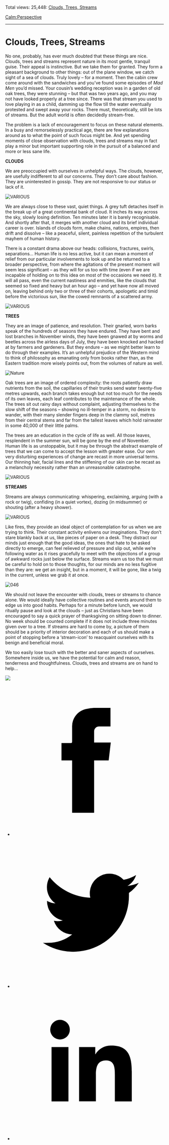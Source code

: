 Total views: 25,448: [Clouds, Trees, Streams](https://www.theschooloflife.com/thebookoflife/clouds-trees-streams/)

[Calm:](https://www.theschooloflife.com/thebookoflife/category/calm/)[Perspective](https://www.theschooloflife.com/thebookoflife/category/calm/perspective/)

* * *

# Clouds, Trees, Streams
<style>
						.alignnone {
  display: block;
  margin-left: auto;
  margin-right: auto;
  align: center:
}

.addtoany_share_save_container {
display:none;
}

.wp-block-image {
		display: block;
  margin-left: auto;
  margin-right: auto;
  width: 50%;
}

.aligncenter {
display: block;
  margin-left: auto;
  margin-right: auto;
  align: center:
}

@media only screen and (max-width: 500px) {
  .wp-block-image {
		display: block;
  margin-left: auto;
  margin-right: auto;
  width: 100%;
} }

h1 {max-width: 600px !important;
}
.s18-single-post .content-area .site-main article .post-cat-header-display + .old-wrapper p {
    font-size: 1.200em
}
						</style>

No one, probably, has ever much doubted that these things are nice. Clouds, trees and streams represent nature in its most gentle, tranquil guise. Their appeal is instinctive. But we take them for granted. They form a pleasant background to other things: out of the plane window, we catch sight of a sea of clouds. Truly lovely – for a moment. Then the cabin crew come around with the sandwiches and you’ve found some episodes of _Mad Men_ you’d missed. Your cousin’s wedding reception was in a garden of old oak trees, they were stunning – but that was two years ago, and you may not have looked properly at a tree since. There was that stream you used to love playing in as a child, damming up the flow till the water eventually protested and swept away your rocks. There must, theoretically, still be lots of streams. But the adult world is often decidedly stream-free.

The problem is a lack of encouragement to focus on these natural elements. In a busy and remorselessly practical age, there are few explanations around as to what the point of such focus might be. And yet spending moments of close observation with clouds, trees and streams may in fact play a minor but important supporting role in the pursuit of a balanced and more or less sane life.

**CLOUDS&nbsp;**

We are preoccupied with ourselves in unhelpful ways. The clouds, however, are usefully indifferent to all our concerns. They don’t care about fashion. They are uninterested in gossip. They are not responsive to our status or lack of it.

![VARIOUS](https://www.theschooloflife.com/thebookoflife/wp-content/uploads/2014/09/rexfeatures_3595903a.jpg)

We are always close to these vast, quiet things. A grey tuft detaches itself in the break up of a great continental bank of cloud. It inches its way across the sky, slowly losing definition. Ten minutes later it is barely recognisable. And shortly after that, it merges with another cloud and its brief individual career is over. Islands of clouds form, make chains, nations, empires, then drift and dissolve – like a peaceful, silent, painless repetition of the turbulent mayhem of human history.

There is a constant drama above our heads: collisions, fractures, swirls, separations… Human life is no less active, but it can mean a moment of relief from our particular involvements to look up and be returned to a broader perspective, from where the agitations of the present moment will seem less significant – as they will for us too with time (even if we are incapable of holding on to this idea on most of the occasions we need it). It will all pass, even the current nastiness and enmities, like the clouds that seemed so fixed and heavy but an hour ago – and yet have now all moved on, leaving behind only two or three of their cohorts, apologetic and timid before the victorious sun, like the cowed remnants of a scattered army.

![VARIOUS](https://www.theschooloflife.com/thebookoflife/wp-content/uploads/2014/09/rexfeatures_3337556a1.jpg)

**TREES**

They are an image of patience, and resolution. Their gnarled, worn barks speak of the hundreds of seasons they have endured. They have bent and lost branches in November winds, they have been gnawed at by worms and beetles across the airless days of July, they have been knocked and hacked at by farmers and gardeners. But they endure – as we might better learn to do through their examples. It’s an unhelpful prejudice of the Western mind to think of philosophy as emanating only from books rather than, as the Eastern tradition more wisely points out, from the volumes of nature as well.

![Nature](https://www.theschooloflife.com/thebookoflife/wp-content/uploads/2014/09/rexfeatures_3749387a.jpg)

Oak trees are an image of ordered complexity: the roots patiently draw nutrients from the soil, the capillaries of their trunks send water twenty-five metres upwards, each branch takes enough but not too much for the needs of its own leaves, each leaf contributes to the maintenance of the whole. The trees sit out rainy days without complaint, adjusting themselves to the slow shift of the seasons – showing no ill-temper in a storm, no desire to wander, with their many slender fingers deep in the clammy soil, metres from their central stems and far from the tallest leaves which hold rainwater in some 40,000 of their little palms.

The trees are an education in the cycle of life as well. All those leaves, resplendent in the summer sun, will be gone by the end of November. Human life is as unstoppable, but it may be through the abstract example of trees that we can come to accept the lesson with greater ease. Our own very disturbing experiences of change are recast in more universal terms. Our thinning hair, facial lines and the stiffening of our skin can be recast as a melancholy necessity rather than an unreasonable catastrophe.

![VARIOUS](https://www.theschooloflife.com/thebookoflife/wp-content/uploads/2014/09/rexfeatures_3437458a.jpg)

**STREAMS**

Streams are always communicating: whispering, exclaiming, arguing (with a rock or twig), confiding (in a quiet vortex), dozing (in midsummer) or shouting (after a heavy shower).

![VARIOUS](https://www.theschooloflife.com/thebookoflife/wp-content/uploads/2014/09/rexfeatures_1217115a.jpg)

Like fires, they provide an ideal object of contemplation for us when we are trying to think. Their constant activity enlivens our imaginations. They don’t stare blankly back at us, like pieces of paper on a desk. They distract our minds just enough that the good ideas, the ones that hate to be asked directly to emerge, can feel relieved of pressure and slip out, while we’re following water as it rises gracefully to meet with the objections of a group of awkward rocks just below the surface. Streams warn us too that we must be careful to hold on to those thoughts, for our minds are no less fugitive than they are: we get an insight, but in a moment, it will be gone, like a twig in the current, unless we grab it at once.

![046](https://www.theschooloflife.com/thebookoflife/wp-content/uploads/2014/09/046.jpg)

We should not leave the encounter with clouds, trees or streams to chance alone. We would ideally have collective routines and events around them to edge us into good habits. Perhaps for a minute before lunch, we would ritually pause and look at the clouds – just as Christians have been encouraged to say a quick prayer of thanksgiving on sitting down to dinner. No week should be counted complete if it does not include three minutes given over to a tree. If streams are hard to come by, a picture of them should be a priority of interior decoration and each of us should make a point of stopping before a ‘stream-icon’ to reacquaint ourselves with its benign and beneficial moral.

We too easily lose touch with the better and saner aspects of ourselves. Somewhere inside us, we have the potential for calm and reason, tenderness and thoughtfulness. Clouds, trees and streams are on hand to help…

[![](https://img.youtube.com/vi/xXPLbcsDOJQ/0.jpg)](//www.youtube.com/embed/xXPLbcsDOJQ? '')
<style>
    .iframe-class { display: block !important; }
</style>

- [<svg xmlns="http://www.w3.org/2000/svg" viewbox="0 0 26 26"><title>Facebook</title>
                    <g>
                        <path d="M8.38,10H9.92c.2,0,.29,0,.29-.28,0-.82,0-1.64,0-2.46a3.05,3.05,0,0,1,2.57-3.15A7.22,7.22,0,0,1,14,3.95c.86,0,1.71,0,2.57,0h.25v3.2h-2A.85.85,0,0,0,14,8c0,.62,0,1.24,0,1.91h2.87L16.51,13H14v9H10.21V13H8.38Z"></path>
                    </g>
                </svg>](http://www.facebook.com/sharer/sharer.php?u=https://www.theschooloflife.com/thebookoflife/clouds-trees-streams/)
- [<svg xmlns="http://www.w3.org/2000/svg" viewbox="0 0 26 26"><title>Twitter</title>
                    <path d="M21.69,7.9a6.75,6.75,0,0,1-1.94.53,3.39,3.39,0,0,0,1.48-1.87,6.76,6.76,0,0,1-2.14.82,3.38,3.38,0,0,0-5.75,3.08,9.59,9.59,0,0,1-7-3.53,3.38,3.38,0,0,0,1,4.51A3.36,3.36,0,0,1,5.89,11v0A3.38,3.38,0,0,0,8.6,14.37a3.39,3.39,0,0,1-1.53.06,3.38,3.38,0,0,0,3.15,2.35A6.78,6.78,0,0,1,6,18.22a6.87,6.87,0,0,1-.81,0A9.6,9.6,0,0,0,20,10.08q0-.22,0-.44A6.86,6.86,0,0,0,21.69,7.9Z"></path>
                </svg>](http://twitter.com/share?url=https://www.theschooloflife.com/thebookoflife/clouds-trees-streams/&text=&via=theschooloflife)
- [<svg xmlns="http://www.w3.org/2000/svg" viewbox="0 0 26 26"><title>LinkedIn</title>
<path class="cls-2" d="M6.67,10H9.58v9.36H6.67ZM8.13,5.32A1.69,1.69,0,1,1,6.44,7,1.69,1.69,0,0,1,8.13,5.32"></path><path class="cls-2" d="M11.41,10H14.2v1.28h0A3.06,3.06,0,0,1,17,9.75c2.95,0,3.49,1.94,3.49,4.46v5.14H17.57V14.79c0-1.09,0-2.48-1.51-2.48s-1.75,1.18-1.75,2.4v4.63H11.41Z"></path></svg>](https://www.linkedin.com/shareArticle?mini=true&url=https://www.theschooloflife.com/thebookoflife/clouds-trees-streams/)
